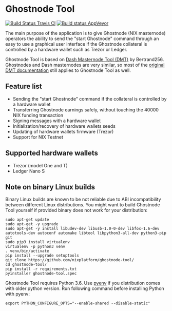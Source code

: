 # Ghostnode Tool

[![Build Status Travis CI](hhttps://github.com/nixplatform/ghostnode-tool.svg?branch=master)](https://github.com/nixplatform/ghostnode-tool) [![Build status AppVeyor](https://ci.appveyor.com/api/projects/status/kkcf324yn6dn6woj/branch/master?svg=true)](https://ci.appveyor.com/project/nixplatform/ghostnode-tool/branch/master)

The main purpose of the application is to give Ghostnode (NIX masternode) operators the ability to send the "start Ghostnode" command through an easy to use a graphical user interface if the Ghostnode collateral is controlled by a hardware wallet such as Trezor or Ledger.

Ghostnode Tool is based on [Dash Masternode Tool (DMT)](https://github.com/Bertrand256/dash-masternode-tool) by Bertrand256. Ghostnodes and Dash masternodes are very similar, so most of the [original DMT documentation](README-DMT.md) still applies to Ghostnode Tool as well.

## Feature list

* Sending the "start Ghostnode" command if the collateral is controlled by a hardware wallet
* Transferring Ghostnode earnings safely, without touching the 40000 NIX funding transaction
* Signing messages with a hardware wallet
* Initialization/recovery of hardware wallets seeds
* Updating of hardware wallets firmware (Trezor)
* Support for NIX Testnet

## Supported hardware wallets

- Trezor (model One and T)
- Ledger Nano S

## Note on binary Linux builds

Binary Linux builds are known to be not reliable due to ABI incompatibility between different Linux distributions. You might want to build Ghostnode Tool yourself if provided binary does not work for your distribution:
```
sudo apt-get update
sudo apt-get -y upgrade
sudo apt-get -y install libudev-dev libusb-1.0-0-dev libfox-1.6-dev autotools-dev autoconf automake libtool libpython3-all-dev python3-pip git
sudo pip3 install virtualenv
virtualenv -p python3 venv
. venv/bin/activate
pip install --upgrade setuptools
git clone https://github.com/nixplatform/ghostnode-tool/
cd ghostnode-tool/
pip install -r requirements.txt
pyinstaller ghostnode-tool.spec
```

Ghostnode Tool requires Python 3.6. Use [pyenv](https://github.com/pyenv/pyenv) if you distribution comes with older python version. Run following command before installing Python with pyenv:
```
export PYTHON_CONFIGURE_OPTS="--enable-shared --disable-static"
```
